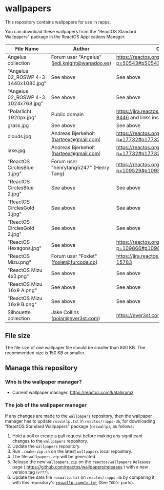 # wallpapers

This repository contains wallpapers for use in rapps.

You can download these wallpapers from the "ReactOS Standard Wallpapers" package in the ReactOS Applications Manager.

| File Name                            | Author                                        | Origin                                                     |
|--------------------------------------|-----------------------------------------------|------------------------------------------------------------|
| Angelus collection                   | Forum user "Angelus" (jedi.knight@wanadoo.es) | https://reactos.org/forum/viewtopic.php?p=50543#p50543     |
| "Angelus 02_ROSWP 4-3 1440x1080.jpg" | See above                                     | See above                                                  |
| "Angelus 02_ROSWP 4-3 1024x768.jpg"  | See above                                     | See above                                                  |
| "Polarlicht 1920px.jpg"              | Public domain                                 | https://jira.reactos.org/browse/CORE-8446 and links inside |
| grass.jpg                            | See above                                     | See above                                                  |
| clouds.jpg                           | Andreas Bjerkeholt (harteex@gmail.com)        | https://reactos.org/forum/viewtopic.php?p=17732#p17732     |
| lake.jpg                             | Andreas Bjerkeholt (harteex@gmail.com)        | https://reactos.org/forum/viewtopic.php?p=17732#p17732     |
| "ReactOS CirclesBlue 1.jpg"          | Forum user "henrytang5247" (Henry Tang)       | https://reactos.org/forum/viewtopic.php?p=109529#p109529   |
| "ReactOS CirclesBlue 2.jpg"          | See above                                     | See above                                                  |
| "ReactOS CirclesGold 1.jpg"          | See above                                     | See above                                                  |
| "ReactOS CirclesGold 2.jpg"          | See above                                     | See above                                                  |
| "ReactOS Hexagons.jpg"               | See above                                     | https://reactos.org/forum/viewtopic.php?p=109866#p109866   |
| "ReactOS Mizu.png"                   | Forum user "Foxlet" (foxlet@furcode.co)       | https://jira.reactos.org/browse/CORE-15783                 |
| "ReactOS Mizu 4x3.png"               | See above                                     | See above                                                  |
| "ReactOS Mizu 16x9 A.png"            | See above                                     | See above                                                  |
| "ReactOS Mizu 16x9 B.png"            | See above                                     | See above                                                  |
| Silhouette collection                | Jake Collins (polar@ever3st.com)              | https://ever3st.com/Graphics/Loot/                         |

## File size

The file size of one wallpaper file should be smaller than 800 KB. The recommended size is 150 KB or smaller.

## Manage this repository

### Who is the wallpaper manager?

- Current wallpaper manager: https://reactos.com/katahiromz

### The job of the wallpaper manager

If any changes are made to the `wallpapers` repository, then the wallpaper manager has to update `roswallp.txt` in `reactos/rapps-db`, for downloading "ReactOS Standard Wallpapers" package (`roswallp`), as follows:

1. Hold a poll or create a pull request before making any significant changes to the `wallpapers` repository.
2. Update the `wallpapers` repository.
3. Run `./make-zip.sh` on the latest `wallpapers` local repository.
4. The file `wallpapers.zip` will be generated.
5. Release the new `wallpapers.zip` on the `reactos/wallpapers` `Releases` page ( https://github.com/reactos/wallpapers/releases ) with a new version tag (`v???`).
6. Update the data file `roswallp.txt` on `reactos/rapps-db` by comparing it with this repository's [`roswallp-sample.txt`](roswallp-sample.txt) (See `TODO:` parts).

